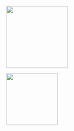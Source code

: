 <img
      align="center"
      height="165"
      src="https://github-readme-stats.vercel.app/api?username=ahmosys&theme=dark&show_icons=true"
/>

<img
      align="center"
      height="138"
      src="https://github-readme-stats.vercel.app/api/top-langs/?username=ahmosys&theme=dark&layout=compact"
/>
